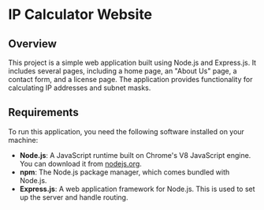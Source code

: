 # IP Calculator Website

## Overview

This project is a simple web application built using Node.js and Express.js. It includes several pages, including a home page, an "About Us" page, a contact form, and a license page. The application provides functionality for calculating IP addresses and subnet masks.

## Requirements

To run this application, you need the following software installed on your machine:

- **Node.js**: A JavaScript runtime built on Chrome's V8 JavaScript engine. You can download it from [nodejs.org](https://nodejs.org/).
- **npm**: The Node.js package manager, which comes bundled with Node.js.
- **Express.js**: A web application framework for Node.js. This is used to set up the server and handle routing.